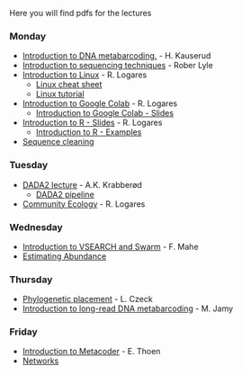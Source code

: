 Here you will find pdfs for the lectures

### Monday
- [Introduction to DNA metabarcoding.](../Lectures/Lecture_pdfs/Intro_lecture.pdf) - H. Kauserud
- [Introduction to sequencing techniques](../Lectures/Lecture_pdfs/20230417_Lyle_v2.pdf) - Rober Lyle
- [Introduction to Linux](../Lectures/Intro.to.unix/intro.to.unix.pdf) - R. Logares
  - [Linux cheat sheet](../Lectures/Intro.to.unix/Unix_cheat_sheet.pdf)
  - [Linux tutorial](../Lectures/Intro.to.unix/unix.commands.and.tutorial.txt)
- [Introduction to Google Colab](../Lectures/Intro.to.colab/) - R. Logares
  - [Introduction to Google Colab - Slides](../Lectures/Intro.to.colab/Intro.to.google.colab.pdf) 
- [Introduction to R - Slides](../Lectures/intro.to.R/intro.to.R.pdf) - R. Logares
  - [Introduction to R - Examples](../Lectures/intro.to.R/Intro.to.R.BIO9905MERG1_V23.R)
- [Sequence cleaning](../Lectures/cutadapt.and.seq.cleaning/)
### Tuesday
- [DADA2 lecture](../Lectures/Lecture_pdfs/DADA2_lecture_V23.pdf) - A.K. Krabberød
  - [DADA2 pipeline](../Dada2_Pipeline/)
- [Community Ecology](./community.ecology.intro/Community.Ecology.short.pdf) - R. Logares
### Wednesday
- [Introduction to VSEARCH and Swarm](../Lectures/Lecture_pdfs/bio9901merg1-2023-vsearch-swarm.pdf) - F. Mahe
- [Estimating Abundance](./Estimating_abundance/Estimating_abundance_20230416.pdf)
### Thursday
- [Phylogenetic placement](./Lecture_pdfs/Lucas_Czeck_placement_share.pdf) - L. Czeck
- [Introduction to long-read DNA metabarcoding]() - M. Jamy 
### Friday
- [Introduction to Metacoder](./Lecture_pdfs/Introduction_to_Metacoder.pdf) - E. Thoen
- [Networks](./Lecture_pdfs/Networks_Bio9905_V23.pdf)
